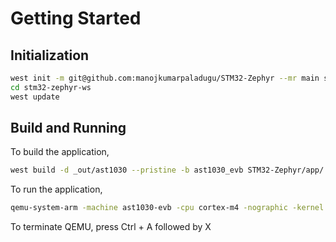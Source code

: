 # Getting Started

## Initialization

```bash
west init -m git@github.com:manojkumarpaladugu/STM32-Zephyr --mr main stm32-zephyr-ws
cd stm32-zephyr-ws
west update
```

## Build and Running

To build the application,

```bash
west build -d _out/ast1030 --pristine -b ast1030_evb STM32-Zephyr/app/
```

To run the application,

```bash
qemu-system-arm -machine ast1030-evb -cpu cortex-m4 -nographic -kernel _out/ast1030/zephyr/zephyr.elf
```

To terminate QEMU, press Ctrl + A followed by X
